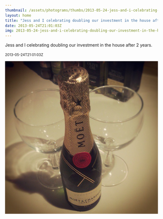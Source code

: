 ```yaml
---
thumbnail: /assets/photograms/thumbs/2013-05-24-jess-and-i-celebrating-doubling-our-investment-in-the-house-after-2-years-.jpg
layout: home
title: "Jess and I celebrating doubling our investment in the house after 2 years."
date: 2013-05-24T21:01:03Z
img: 2013-05-24-jess-and-i-celebrating-doubling-our-investment-in-the-house-after-2-years-.jpg
---
```


Jess and I celebrating doubling our investment in the house after 2 years.

<small>2013-05-24T21:01:03Z</small>

![Jess and I celebrating doubling our investment in the house after 2 years.](2013-05-24-jess-and-i-celebrating-doubling-our-investment-in-the-house-after-2-years-.jpg)
